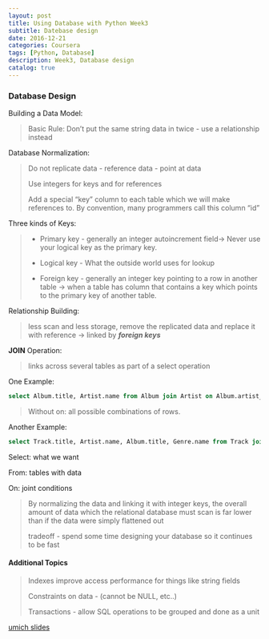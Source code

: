 ```yaml
---
layout: post
title: Using Database with Python Week3
subtitle: Datebase design
date: 2016-12-21
categories: Coursera
tags: [Python, Database]
description: Week3, Database design
catalog: true
---
```


### Database Design

Building a Data Model:

> Basic Rule: Don’t put the same string data in twice - use a relationship instead

Database Normalization:

> Do not replicate data - reference data - point at data
>
> Use integers for keys and for references
>
> Add a special “key” column to each table which we will make references to. By convention, many programmers call this column “id”

Three kinds of Keys:

> * Primary key - generally an integer autoincrement field-> Never use your logical key as the primary key.
>
>
> * Logical key - What the outside world uses for lookup
> * Foreign key - generally an integer key pointing to a row in another table -> when a table has column that contains a key which points to the primary key of another table.

Relationship Building:

> less scan and less storage, remove the replicated data and replace it with reference  -> linked by ***foreign keys***

**JOIN** Operation:

> links across several tables as part of a select operation

One Example:

```sql
select Album.title, Artist.name from Album join Artist on Album.artist_id = Artist.id
```

> Without on:  all possible combinations of rows.

Another Example:

```sql
select Track.title, Artist.name, Album.title, Genre.name from Track join Genre join Album join Artist on Track.genre_id = Genre.id and Track.album_id = Album.id and Album.artist_id = Artist.id
```

Select: what we want

From: tables with data

On: joint conditions

> By normalizing the data and linking it with integer keys, the overall amount of data which the relational database must scan is far lower than if the data were simply flattened out
>
> tradeoff - spend some time designing your database so it continues to be fast

#### Additional Topics

> Indexes improve access performance for things like string fields
>
> Constraints on data - (cannot be NULL, etc..)
>
> Transactions - allow SQL operations to be grouped and done as a unit

[umich slides](https://www.dr-chuck.net/pythonlearn/slides/EN_us/Py4Inf-14-Databases.pdf)

